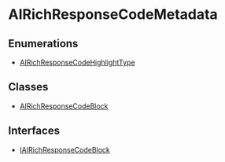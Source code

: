 # AIRichResponseCodeMetadata

## Enumerations

- [AIRichResponseCodeHighlightType](enumerations/AIRichResponseCodeHighlightType.md)

## Classes

- [AIRichResponseCodeBlock](classes/AIRichResponseCodeBlock.md)

## Interfaces

- [IAIRichResponseCodeBlock](interfaces/IAIRichResponseCodeBlock.md)
